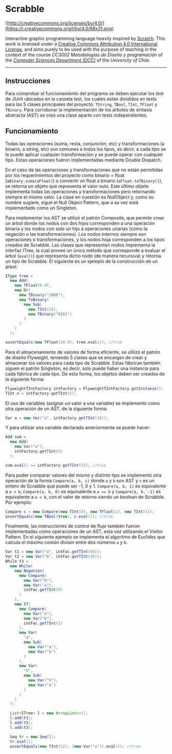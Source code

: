 # Scrabble

![http://creativecommons.org/licenses/by/4.0/](https://i.creativecommons.org/l/by/4.0/88x31.png)

Interactive graphic programming language heavily inspired by 
[Scratch](https://scratch.mit.edu).
This work is licensed under a
[Creative Commons Attribution 4.0 International License](http://creativecommons.org/licenses/by/4.0/), 
and aims purely to be used with the purpose of teaching in the context of the course 
_CC3002 Metodologías de Diseño y programación_ of the 
[_Computer Sciences Department (DCC)_](https://www.dcc.uchile.cl) of the 
_University of Chile_.

---

## Instrucciones

Para comprobar el funcionamiento del programa se deben ejecutar los test de JUnit ubicados
en la carpeta test, los cuales están divididos en tests para las 5 clases principales del 
proyecto: `TString`, `TBool`, `TInt`, `TFloat` y `TBinary`. Para corroborar la implementación 
de los árboles de sintaxis abstracta (AST) se creó una clase aparte con tests independientes.

## Funcionamiento

Todas las operaciones (suma, resta, conjunción, etc) y transformaciones (a binario, a string,
etc) son comunes a todos los tipos, es decir, a cada tipo se le puede aplicar cualquier 
transformación y se puede operar con cualquier tipo. Estas operaciones fueron implementadas 
mediante Double Dispatch.

En el caso de las operaciones y transformaciones que no están permitidas por los requerimientos 
del proyecto como binario + float (`aBinary.suma(aFloat)`) o convertir un float a binario
(`aFloat.toTBinary()`), se retorna un objeto que representa el valor nulo. Este último objeto 
implementa todas las operaciones y transformaciones pero retornando siempre el mismo valor. 
La clase en cuestión es NullObject y, como su nombre sugiere, sigue el Null Object Pattern, 
que a su vez está implementado como un Singleton. 

Para implementar los AST se utilizó el patrón Composite, que permite crear un árbol
donde los nodos con dos hijos corresponden a una operación binaria y los nodos con
solo un hijo a operaciones unarias (como la negación o las transformaciones). Los 
nodos internos siempre son operaciones o transformaciones, y los nodos hoja corresponden 
a los tipos creados de Scrabble. Las clases que representan nodos implementa la 
interfaz ITree, la cual provee un único método que corresponde a evaluar el árbol (`eval()`) 
que representa dicho nodo (de manera recursiva) y retorna un tipo de Scrabble. El siguiente 
es un ejemplo de la construcción de un árbol:

````java
IType tree =
  new Add(
    new TFloat(6.9),
    new Or(
      new TBinary("1000"),
      new ToBinary(
        new Sub(
          new TInt(25),
          new TBinary("0101")
        )
      )
    )
  );

assertEquals(new TFloat(34.9), tree.eval()); //true
````
Para el almacenamiento de valores de forma eficiente, se utilizó el patrón de diseño Flyweight, 
teniendo 5 clases que se encargan de crear y almacenar los valores para cada tipo de Scrabble. 
Estas fábricas también siguen el patrón Singleton, es decir, solo puede haber una instancia para 
cada fábrica de cada tipo. De esta forma, los objetos deben ser creados de la siguiente forma:

````java
FlyweightTIntFactory intFactory = FlyweightTIntFactory.getInstance();
TInt n = intFactory.getTInt(5);
````
El uso de variables (asignar un valor a una variable) se implementó como otra operación 
de un AST, de la siguiente forma:

````java
Var a = new Var("a", intFactory.getTInt(10));
````
Y para utilizar una variable declarada anteriormente se puede hacer:

````java
Add sum =
  new Add(
    new Var("a"),
    intFactory.getTInt(5)
  );

sum.eval() == intFactory.getTInt(15); //true
````

Para poder comparar valores del mismo y distinto tipo se implementó otra operación de la forma
``Compare(a, b, c)`` donde `a` y `b` son AST y `c` es un entero de Scrabble que puede ser -1,
0 y 1. `Compare(a, b, 1)` es equivalente a `a > b`, `Compare(a, b, 0)` es equivalente 
a `a == b` y `Compare(a, b, -1)` es equivalente a `a < b`, con el valor de retorno siendo un 
boolean de Scrabble. Por ejemplo:

````java
Compare c = new Compare(new TInt(4), new TFloat(2), new TInt(1));
assertEquals(new TBool(true), c.eval()); //true
````

Finalmente, las instrucciones de control de flujo también fueron implementadas como 
operaciones de un AST, esta vez utilizando el Visitor Pattern. En el siguiente ejemplo se 
implementa el algoritmo de Euclides que calcula el máximo común divisor entre dos números 
``a`` y `b`.

````java
Var t1 = new Var("a", intFac.getTInt(60));
Var t2 = new Var("b", intFac.getTInt(36));
While t3 = 
  new While(
    new Negation(
      new Compare(
        new Var("b"),
        new Var("a"),
        intFac.getTInt(0)
      )
    ),
    new If(
      new Compare(
        new Var("a"),
        new Var("b"),
        intFac.getTInt(1)
      ),
      new Var(
        "a",
        new Sub(
          new Var("a"),
          new Var("b")
        )
      ),
      new Var(
        "b",
        new Sub(
          new Var("b"),
          new Var("a")
        )
      )
    )
  );

  List<ITree> l = new ArrayList<>();
  l.add(t1);
  l.add(t2);
  l.add(t3);

  Seq tr = new Seq(l);
  tr.eval();
  assertEquals(new TInt(12), (new Var("a")).eval()); //true
````